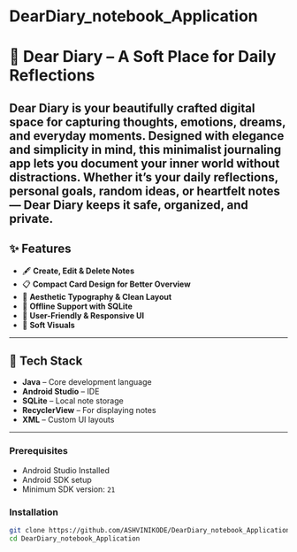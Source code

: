 # DearDiary_notebook_Application

# 💌 Dear Diary –  A Soft Place for Daily Reflections

 <!-- Optional banner -->
Dear Diary is your beautifully crafted digital space for capturing thoughts, emotions, dreams, and everyday moments. Designed with elegance and simplicity in mind, this minimalist journaling app lets you document your inner world without distractions. Whether it’s your daily reflections, personal goals, random ideas, or heartfelt notes — Dear Diary keeps it safe, organized, and private.
---

## ✨ Features

- 🖋️ **Create, Edit & Delete Notes**  
- 📋 **Compact Card Design for Better Overview**  
- 🎨 **Aesthetic Typography & Clean Layout**  
- 🧠 **Offline Support with SQLite**  
- 📱 **User-Friendly & Responsive UI**  
- 💜 **Soft Visuals**

---


## 🔧 Tech Stack

- **Java** – Core development language  
- **Android Studio** – IDE  
- **SQLite** – Local note storage  
- **RecyclerView** – For displaying notes  
- **XML** – Custom UI layouts  

---

### Prerequisites
- Android Studio Installed
- Android SDK setup
- Minimum SDK version: `21`

### Installation

```bash
git clone https://github.com/ASHVINIKODE/DearDiary_notebook_Application.git
cd DearDiary_notebook_Application

